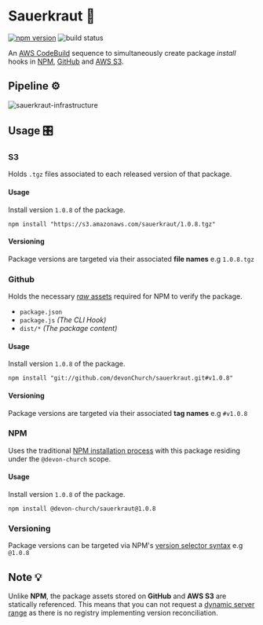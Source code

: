# Sauerkraut 🍲

[![npm version](https://badge.fury.io/js/%40devon-church%2Fsauerkraut.svg)](https://badge.fury.io/js/%40devon-church%2Fsauerkraut) ![build status](https://codebuild.us-east-1.amazonaws.com/badges?uuid=eyJlbmNyeXB0ZWREYXRhIjoiTUNhKzNPNWt4Z1AxR3ZYcDNwVm5raG9Yc2pkTHRCQ3MxODI1VUVqbHMxRUsyeXhITjJGUlVVWnNmSk16RWk2M01adHlaM0szdE9EbE1mNVFKd2hyL0hvPSIsIml2UGFyYW1ldGVyU3BlYyI6IkRoaFYyUWFWYmphZTk0cFQiLCJtYXRlcmlhbFNldFNlcmlhbCI6MX0%3D&branch=master)

An [AWS CodeBuild](https://aws.amazon.com/codebuild/) sequence to simultaneously create package _install_ hooks in [NPM](https://www.npmjs.com/), [GitHub](https://github.com/) and [AWS S3](https://aws.amazon.com/s3/).

## Pipeline ⚙️

![sauerkraut-infrastructure](https://user-images.githubusercontent.com/15273233/46903334-df34eb80-cf2f-11e8-8c2c-c6a3aee3d097.png)

## Usage 🎛️

### S3

Holds `.tgz` files associated to each released version of that package.

#### Usage

Install version `1.0.8` of the package.

```
npm install "https://s3.amazonaws.com/sauerkraut/1.0.8.tgz"
```

#### Versioning

Package versions are targeted via their associated **file names** e.g `1.0.8.tgz`

### Github

Holds the necessary [_raw_ assets](https://docs.npmjs.com/getting-started/packages#what-is-a-package-) required for NPM to verify the package.

- `package.json`
- `package.js` _(The CLI Hook)_
- `dist/*` _(The package content)_

#### Usage

Install version `1.0.8` of the package.

```
npm install "git://github.com/devonChurch/sauerkraut.git#v1.0.8"
```

#### Versioning

Package versions are targeted via their associated **tag names** e.g `#v1.0.8`

### NPM

Uses the traditional [NPM installation process](https://docs.npmjs.com/getting-started/installing-npm-packages-locally) with this package residing under the `@devon-church` scope.

#### Usage

Install version `1.0.8` of the package.

```
npm install @devon-church/sauerkraut@1.0.8
```

### Versioning

Package versions can be targeted via NPM's [version selector syntax](https://docs.npmjs.com/cli/install#synopsis) e.g `@1.0.8`

## Note 💡

Unlike **NPM**, the package assets stored on **GitHub** and **AWS S3** are statically referenced. This means that you can not request a [dynamic server range](https://semver.npmjs.com/) as there is no registry implementing version reconciliation.
